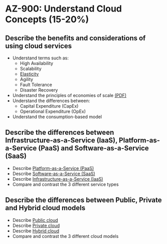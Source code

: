 # AZ-900: Understand Cloud Concepts (15-20%)

## Describe the benefits and considerations of using cloud services

* Understand terms such as:
	* High Availability
	* Scalability
	* [Elasticity](https://azure.microsoft.com/en-ca/overview/what-is-elastic-computing/)
	* Agility
	* Fault Tolerance
	* Disaster Recovery
* Understand the principles of economies of scale [(PDF)](http://download.microsoft.com/download/6/e/4/6e4cb3d1-5004-4024-8d90-6c66c83c17aa/the_economics_of_the_cloud_white_paper.pdf)
* Understand the differences between:
	* Capital Expenditure (CapEx)
	* Operational Expenditure (OpEx)
* Understand the consumption-based model

## Describe the differences between Infrastructure-as-a-Service (IaaS), Platform-as-a-Service (PaaS) and Software-as-a-Service (SaaS)

* Describe [Platform-as-a-Service (PaaS)](https://azure.microsoft.com/en-ca/overview/what-is-paas/)
* Describe [Software-as-a-Service (SaaS)](https://azure.microsoft.com/en-ca/overview/what-is-saas/)
* Describe [Infrastructure-as-a-Service (IaaS)](https://azure.microsoft.com/en-ca/overview/what-is-iaas/)
* Compare and contrast the 3 different service types

## Describe the differences between Public, Private and Hybrid cloud models

* Describe [Public cloud](https://azure.microsoft.com/en-ca/overview/what-is-a-public-cloud/)
* Describe [Private cloud](https://azure.microsoft.com/en-ca/overview/what-is-a-private-cloud/)
* Describe [Hybrid cloud](https://azure.microsoft.com/en-ca/overview/what-is-hybrid-cloud-computing/)
* Compare and contrast the 3 different cloud models